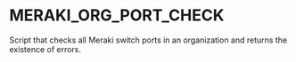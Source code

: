 # MERAKI_ORG_PORT_CHECK
 Script that checks all Meraki switch ports in an organization and returns the existence of errors.

